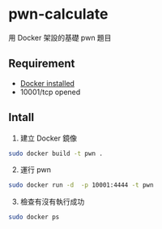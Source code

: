 # pwn-calculate
用 Docker 架設的基礎 pwn 題目
## Requirement
- [Docker installed](https://docs.docker.com/install/)
- 10001/tcp opened
## Intall
1. 建立 Docker 鏡像
```sh
sudo docker build -t pwn .
```
2. 運行 pwn
```sh
sudo docker run -d  -p 10001:4444 -t pwn
```
3. 檢查有沒有執行成功
```sh
sudo docker ps
```
